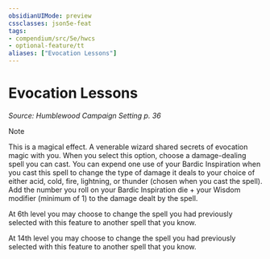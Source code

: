 ```yaml
---
obsidianUIMode: preview
cssclasses: json5e-feat
tags:
- compendium/src/5e/hwcs
- optional-feature/tt
aliases: ["Evocation Lessons"]
---
```

# Evocation Lessons
*Source: Humblewood Campaign Setting p. 36*  

> [!note]
> This is a magical effect. A venerable wizard shared secrets of evocation magic with you. When you select this option, choose a damage-dealing spell you can cast. You can expend one use of your Bardic Inspiration when you cast this spell to change the type of damage it deals to your choice of either acid, cold, fire, lightning, or thunder (chosen when you cast the spell). Add the number you roll on your Bardic Inspiration die + your Wisdom modifier (minimum of 1) to the damage dealt by the spell.

At 6th level you may choose to change the spell you had previously selected with this feature to another spell that you know.

At 14th level you may choose to change the spell you had previously selected with this feature to another spell that you know.